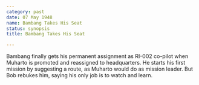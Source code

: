 ```yaml
---
category: past
date: 07 May 1948
name: Bambang Takes His Seat
status: synopsis
title: Bambang Takes His Seat

---
```

Bambang finally gets his permanent assignment as
RI-002 co-pilot when Muharto is promoted and reassigned to headquarters.
He starts his first mission by suggesting a route, as Muharto would do
as mission leader. But Bob rebukes him, saying his only job is to watch
and learn.
